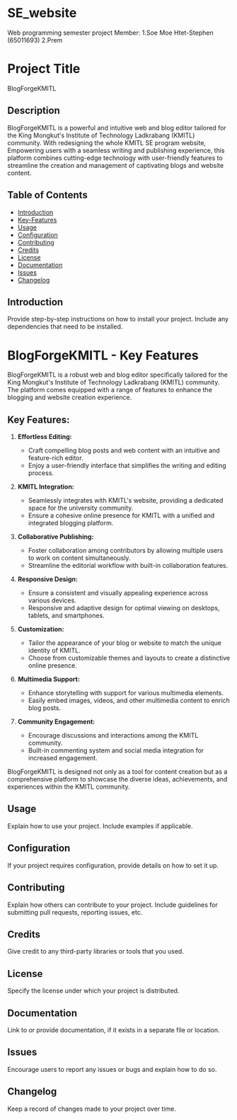 # SE_website
Web programming semester project
Member:
1.Soe Moe Htet-Stephen (65011693)
2.Prem

# Project Title
BlogForgeKMITL

## Description
BlogForgeKMITL is a powerful and intuitive web and blog editor tailored for the King Mongkut's Institute of Technology Ladkrabang (KMITL) community. With redesigning the whole KMITL SE program website, Empowering users with a seamless writing and publishing experience, this platform combines cutting-edge technology with user-friendly features to streamline the creation and management of captivating blogs and website content.



## Table of Contents
- [Introduction](#introduction)
- [Key-Features](#key-features)
- [Usage](#usage)
- [Configuration](#configuration)
- [Contributing](#contributing)
- [Credits](#credits)
- [License](#license)
- [Documentation](#documentation)
- [Issues](#issues)
- [Changelog](#changelog)

## Introduction
Provide step-by-step instructions on how to install your project. Include any dependencies that need to be installed.

# BlogForgeKMITL - Key Features

BlogForgeKMITL is a robust web and blog editor specifically tailored for the King Mongkut's Institute of Technology Ladkrabang (KMITL) community. The platform comes equipped with a range of features to enhance the blogging and website creation experience.

## Key Features:

1. **Effortless Editing:**
   - Craft compelling blog posts and web content with an intuitive and feature-rich editor.
   - Enjoy a user-friendly interface that simplifies the writing and editing process.

2. **KMITL Integration:**
   - Seamlessly integrates with KMITL's website, providing a dedicated space for the university community.
   - Ensure a cohesive online presence for KMITL with a unified and integrated blogging platform.

3. **Collaborative Publishing:**
   - Foster collaboration among contributors by allowing multiple users to work on content simultaneously.
   - Streamline the editorial workflow with built-in collaboration features.

4. **Responsive Design:**
   - Ensure a consistent and visually appealing experience across various devices.
   - Responsive and adaptive design for optimal viewing on desktops, tablets, and smartphones.

5. **Customization:**
   - Tailor the appearance of your blog or website to match the unique identity of KMITL.
   - Choose from customizable themes and layouts to create a distinctive online presence.

6. **Multimedia Support:**
   - Enhance storytelling with support for various multimedia elements.
   - Easily embed images, videos, and other multimedia content to enrich blog posts.

7. **Community Engagement:**
   - Encourage discussions and interactions among the KMITL community.
   - Built-in commenting system and social media integration for increased engagement.

BlogForgeKMITL is designed not only as a tool for content creation but as a comprehensive platform to showcase the diverse ideas, achievements, and experiences within the KMITL community.

## Usage
Explain how to use your project. Include examples if applicable.

## Configuration
If your project requires configuration, provide details on how to set it up.

## Contributing
Explain how others can contribute to your project. Include guidelines for submitting pull requests, reporting issues, etc.

## Credits
Give credit to any third-party libraries or tools that you used.

## License
Specify the license under which your project is distributed.

## Documentation
Link to or provide documentation, if it exists in a separate file or location.

## Issues
Encourage users to report any issues or bugs and explain how to do so.

## Changelog
Keep a record of changes made to your project over time.
